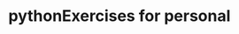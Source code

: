 # pythonExercises for personal

    
                


       



   

   







    






























